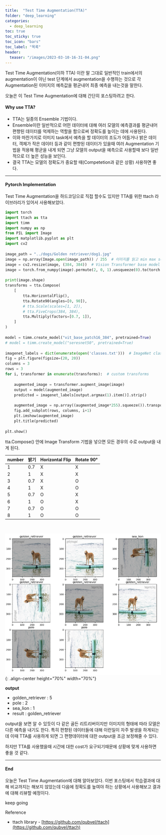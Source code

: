 ```yaml
---
title:  "Test Time Augmentation(TTA)"
folder: "deep_learning"
categories:
  - deep_learning
toc: true
toc_sticky: true
toc_icon: "bars"
toc_label: "목록"
header:
  teaser: "/images/2023-03-10-16-31-04.png"
---
```


Test Time Augmentation(이하 TTA) 이란 말 그대로 일반적인 train에서의 augmentation이 아닌 test 단계에서 augmentation을 수행하는 것으로 각 Augmentation된 이미지의 예측값을 평균내어 최종 예측을 내는것을 말한다.

오늘은 이 Test Time Augmentation에 대해 간단히 포스팅하려고 한다.

#### **Why use TTA?**

-   TTA는 일종의 Ensemble 기법이다.
-   Ensemble이란 일반적으로 어떤 데이터에 대해 여러 모델의 예측결과를 평균내어 편향된 데이터를 억제하는 역할을 함으로써 정확도를 높이는 데에 사용된다.
-   이와 마찬가지로 이미지 task에서 예측을 할 데이터의 조도가 어둡거나 밝은 데이터, 객체가 작은 데이터 등과 같이 편향된 데이터가 있을때 여러 Augmentation 기법을 적용해 평균을 내게 되면 그냥 모델의 output을 예측으로 사용할때 보다 일반적으로 더 높은 성능을 보인다.
-   결국 TTA는 모델의 정확도가 중요할 때(Competetion과 같은 상황) 사용하면 좋다.

---

#### **Pytorch Implementation**

Test Time Augmentation을 하드코딩으로 직접 할수도 있지만 TTA를 위한 ttach 라이브러리가 있어서 사용해보았다.

``` python
import torch
import ttach as tta
import timm
import numpy as np
from PIL import Image
import matplotlib.pyplot as plt
import cv2

image_path = "../dogs/Golden retriever/dog1.jpg"
image = np.array(Image.open(image_path)) / 255  # 이미지를 읽고 min max scaling
image = cv2.resize(image, (384, 384))  # Vision Transformer base model input size
image = torch.from_numpy(image).permute(2, 0, 1).unsqueeze(0).to(torch.float32)

print(image.shape)
transforms = tta.Compose(
    [
        tta.HorizontalFlip(),
        tta.Rotate90(angles=[0, 90]),
        # tta.Scale(scales=[1, 2]),
        # tta.FiveCrops(384, 384),
        tta.Multiply(factors=[0.7, 1]),
    ]
)

model = timm.create_model("vit_base_patch16_384", pretrained=True)
# model = timm.create_model("seresnet50", pretrained=True)

imagenet_labels = dict(enumerate(open('classes.txt')))  # ImageNet class name
fig = plt.figure(figsize=(20, 20))
columns = 3
rows = 3
for i, transformer in enumerate(transforms):  # custom transforms

    augmented_image = transformer.augment_image(image)
    output = model(augmented_image)
    predicted = imagenet_labels[output.argmax(1).item()].strip()
    
    augmented_image = np.array((augmented_image*255).squeeze()).transpose(1, 2, 0).astype(np.uint8)
    fig.add_subplot(rows, columns, i+1)
    plt.imshow(augmented_image)
    plt.title(predicted)

plt.show()
```

tta.Compose() 안에 Image Transform 기법을 넣으면 모든 경우의 수로 output을 내게 된다.

| number | 밝기 | Horizontal Flip | Rotate 90° |
| --- | --- | --- | --- |
| 1 | 0.7 | X | X |
| 2 | 1 | X | X |
| 3 | 0.7 | X | O |
| 4 | 1 | X | O |
| 5 | 0.7 | O | X |
| 6 | 1 | O | X |
| 7 | 0.7 | O | O |
| 8 | 1 | O | O |

<br>

![](/images/../images/2023-03-10-16-31-04.png){: .align-center height="70%" width="70%"}<br>

**output**
-   golden\_retriever : 5
-   pole : 2
-   sea\_lion : 1
-   result : golden\_retriever

output을 보면 알 수 있듯이 다 같은 골든 리트리버이지만 이미지의 형태에 따라 모델은 다른 예측을 내기도 한다. 특히 편향된 데이터들에 대해 이런일이 자주 발생을 하게되는데 이때 TTA를 사용하게 되면 그 편향데이터에 대한 output을 조금 보정해줄 수 있다.

하지만 TTA를 사용했을때 시간에 대한 cost가 요구되기때문에 상황에 맞게 사용하면 좋을 것 같다.

---

#### **End**

오늘은 Test Time Augmentation에 대해 알아보았다. 이번 포스팅에서 학습결과에 대해 비교까지는 해보지 않았는데 다음에 정확도를 높여야 하는 상황에서 사용해보고 결과에 대해 리뷰할 예정이다.

keep going

Reference
-   ttach library - [https://github.com/qubvel/ttach](https://github.com/qubvel/ttach)